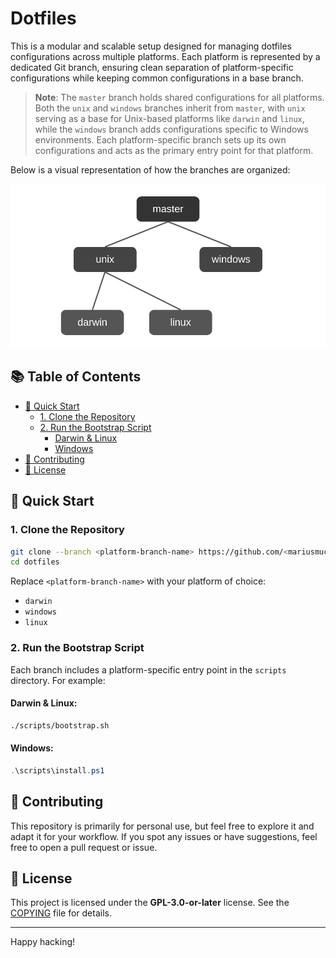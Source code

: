 # Dotfiles

This is a modular and scalable setup designed for managing dotfiles configurations across multiple platforms. Each platform is represented by a dedicated Git branch, ensuring clean separation of platform-specific configurations while keeping common configurations in a base branch.

> **Note**: The `master` branch holds shared configurations for all platforms. Both the `unix` and `windows` branches inherit from `master`, with `unix` serving as a base for Unix-based platforms like `darwin` and `linux`, while the `windows` branch adds configurations specific to Windows environments. Each platform-specific branch sets up its own configurations and acts as the primary entry point for that platform.

Below is a visual representation of how the branches are organized:

![Branch Structure Visualization](./branches.svg)

## 📚 Table of Contents

- [🚀 Quick Start](#-quick-start)
  - [1. Clone the Repository](#1-clone-the-repository)
  - [2. Run the Bootstrap Script](#2-run-the-bootstrap-script)
    - [Darwin & Linux](#darwin--linux)
    - [Windows](#windows)
- [🌟 Contributing](#-contributing)
- [📜 License](#-license)


## 🚀 Quick Start

### 1. Clone the Repository

```bash
git clone --branch <platform-branch-name> https://github.com/<mariusmucenicu>/<dotfiles>.git dotfiles
cd dotfiles
```

Replace `<platform-branch-name>` with your platform of choice:
- `darwin`
- `windows`
- `linux`


### 2. Run the Bootstrap Script

Each branch includes a platform-specific entry point in the `scripts` directory. For example:

#### Darwin & Linux:
```bash
./scripts/bootstrap.sh
```

#### Windows:
```powershell
.\scripts\install.ps1
```

## 🌟 Contributing

This repository is primarily for personal use, but feel free to explore it and adapt it for your workflow. If you spot any issues or have suggestions, feel free to open a pull request or issue.


## 📜 License

This project is licensed under the **GPL-3.0-or-later** license. See the [COPYING](COPYING) file for details.

---

Happy hacking!
